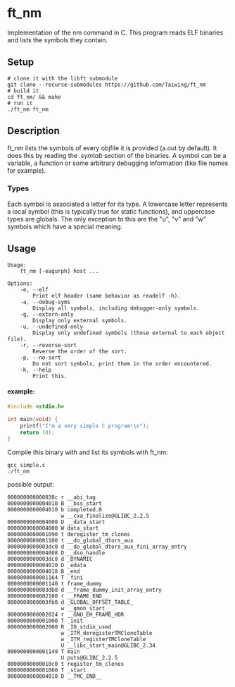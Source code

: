 # ft\_nm

Implementation of the nm command in C. This program reads ELF binaries and lists
the symbols they contain.

## Setup

```shell
# clone it with the libft submodule
git clone --recurse-submodules https://github.com/Taiwing/ft_nm
# build it
cd ft_nm/ && make
# run it
./ft_nm ft_nm
```

## Description

ft\_nm lists the symbols of every objfile it is provided (a.out by default). It
does this by reading the *.symtab* section of the binaries. A symbol can be a
variable, a function or some arbitrary debugging information (like file names
for example).

### Types

Each symbol is associated a letter for its type. A lowercase letter represents a
local symbol (this is typically true for static functions), and uppercase types
are globals. The only exception to this are the "u", "v" and "w" symbols which
have a special meaning.

## Usage

```
Usage:
	ft_nm [-eagurph] host ...

Options:
	-e, --elf
		Print elf header (same behavior as readelf -h).
	-a, --debug-syms
		Display all symbols, including debugger-only symbols.
	-g, --extern-only
		Display only external symbols.
	-u, --undefined-only
		Display only undefined symbols (those external to each object file).
	-r, --reverse-sort
		Reverse the order of the sort.
	-p, --no-sort
		Do not sort symbols, print them in the order encountered.
	-h, --help
		Print this.
```

#### example:

```C
#include <stdio.h>

int	main(void) {
	printf("I'm a very simple C program!\n");
	return (0);
}
```

Compile this binary with and list its symbols with ft\_nm:

```shell
gcc simple.c
./ft_nm
```

possible output:

```
000000000000038c r __abi_tag
0000000000004010 B __bss_start
0000000000004010 b completed.0
                 w __cxa_finalize@GLIBC_2.2.5
0000000000004000 D __data_start
0000000000004000 W data_start
0000000000001090 t deregister_tm_clones
0000000000001100 t __do_global_dtors_aux
0000000000003dc0 d __do_global_dtors_aux_fini_array_entry
0000000000004008 D __dso_handle
0000000000003dc8 d _DYNAMIC
0000000000004010 D _edata
0000000000004018 B _end
0000000000001164 T _fini
0000000000001140 t frame_dummy
0000000000003db8 d __frame_dummy_init_array_entry
0000000000002100 r __FRAME_END__
0000000000003fb8 d _GLOBAL_OFFSET_TABLE_
                 w __gmon_start__
0000000000002024 r __GNU_EH_FRAME_HDR
0000000000001000 T _init
0000000000002000 R _IO_stdin_used
                 w _ITM_deregisterTMCloneTable
                 w _ITM_registerTMCloneTable
                 U __libc_start_main@GLIBC_2.34
0000000000001149 T main
                 U puts@GLIBC_2.2.5
00000000000010c0 t register_tm_clones
0000000000001060 T _start
0000000000004010 D __TMC_END__
```
